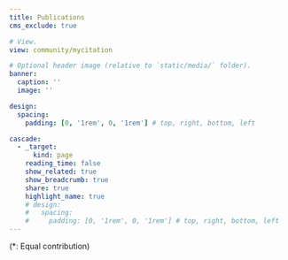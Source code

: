 ```yaml
---
title: Publications
cms_exclude: true

# View.
view: community/mycitation

# Optional header image (relative to `static/media/` folder).
banner:
  caption: ''
  image: ''

design:
  spacing:
    padding: [0, '1rem', 0, '1rem'] # top, right, bottom, left

cascade:
  - _target:
      kind: page
    reading_time: false
    show_related: true
    show_breadcrumb: true
    share: true
    highlight_name: true
    # design:
    #   spacing:
    #     padding: [0, '1rem', 0, '1rem'] # top, right, bottom, left
---
```

(*: Equal contribution)